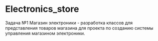# Electronics_store
Задача №1 Магазин электроники - разработка классов для представления товаров магазина для проекта по созданию системы управления магазином электроники.
